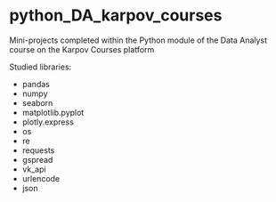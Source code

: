# python_DA_karpov_courses
Mini-projects completed within the Python module of the Data Analyst course on the Karpov Courses platform

Studied libraries:
- pandas
- numpy
- seaborn
- matplotlib.pyplot
- plotly.express
- os
- re
- requests
- gspread
- vk_api
- urlencode
- json

  

